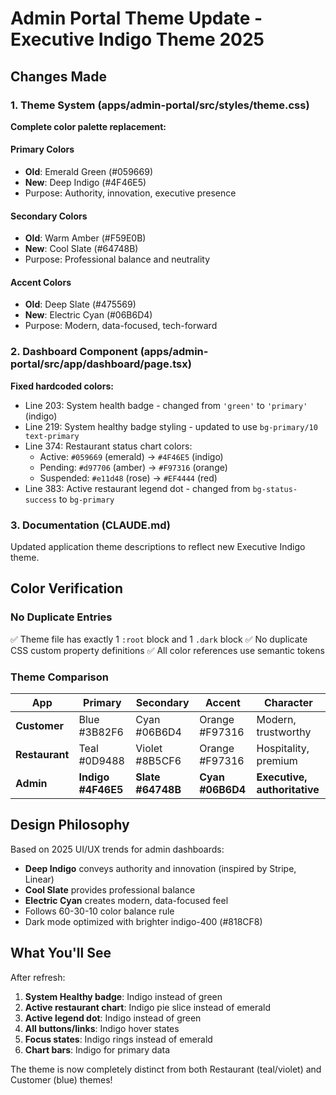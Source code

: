 # Admin Portal Theme Update - Executive Indigo Theme 2025

## Changes Made

### 1. Theme System (apps/admin-portal/src/styles/theme.css)
**Complete color palette replacement:**

#### Primary Colors
- **Old**: Emerald Green (#059669)
- **New**: Deep Indigo (#4F46E5)
- Purpose: Authority, innovation, executive presence

#### Secondary Colors
- **Old**: Warm Amber (#F59E0B)
- **New**: Cool Slate (#64748B)
- Purpose: Professional balance and neutrality

#### Accent Colors
- **Old**: Deep Slate (#475569)
- **New**: Electric Cyan (#06B6D4)
- Purpose: Modern, data-focused, tech-forward

### 2. Dashboard Component (apps/admin-portal/src/app/dashboard/page.tsx)
**Fixed hardcoded colors:**
- Line 203: System health badge - changed from `'green'` to `'primary'` (indigo)
- Line 219: System healthy badge styling - updated to use `bg-primary/10 text-primary`
- Line 374: Restaurant status chart colors:
  - Active: `#059669` (emerald) → `#4F46E5` (indigo)
  - Pending: `#d97706` (amber) → `#F97316` (orange)
  - Suspended: `#e11d48` (rose) → `#EF4444` (red)
- Line 383: Active restaurant legend dot - changed from `bg-status-success` to `bg-primary`

### 3. Documentation (CLAUDE.md)
Updated application theme descriptions to reflect new Executive Indigo theme.

## Color Verification

### No Duplicate Entries
✅ Theme file has exactly 1 `:root` block and 1 `.dark` block
✅ No duplicate CSS custom property definitions
✅ All color references use semantic tokens

### Theme Comparison

| App | Primary | Secondary | Accent | Character |
|-----|---------|-----------|--------|-----------|
| **Customer** | Blue #3B82F6 | Cyan #06B6D4 | Orange #F97316 | Modern, trustworthy |
| **Restaurant** | Teal #0D9488 | Violet #8B5CF6 | Orange #F97316 | Hospitality, premium |
| **Admin** | **Indigo #4F46E5** | **Slate #64748B** | **Cyan #06B6D4** | **Executive, authoritative** |

## Design Philosophy

Based on 2025 UI/UX trends for admin dashboards:
- **Deep Indigo** conveys authority and innovation (inspired by Stripe, Linear)
- **Cool Slate** provides professional balance
- **Electric Cyan** creates modern, data-focused feel
- Follows 60-30-10 color balance rule
- Dark mode optimized with brighter indigo-400 (#818CF8)

## What You'll See

After refresh:
1. **System Healthy badge**: Indigo instead of green
2. **Active restaurant chart**: Indigo pie slice instead of emerald
3. **Active legend dot**: Indigo instead of green
4. **All buttons/links**: Indigo hover states
5. **Focus states**: Indigo rings instead of emerald
6. **Chart bars**: Indigo for primary data

The theme is now completely distinct from both Restaurant (teal/violet) and Customer (blue) themes!
